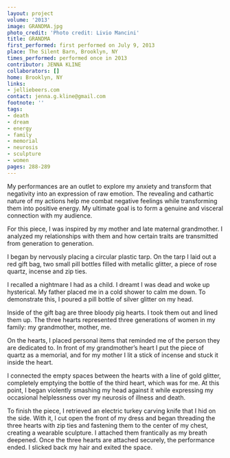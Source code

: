 ```yaml
---
layout: project
volume: '2013'
image: GRANDMA.jpg
photo_credit: 'Photo credit: Livio Mancini'
title: GRANDMA
first_performed: first performed on July 9, 2013
place: The Silent Barn, Brooklyn, NY
times_performed: performed once in 2013
contributor: JENNA KLINE
collaborators: []
home: Brooklyn, NY
links:
- jelliebeers.com
contact: jenna.g.kline@gmail.com
footnote: ''
tags:
- death
- dream
- energy
- family
- memorial
- neurosis
- sculpture
- women
pages: 288-289
---
```


My performances are an outlet to explore my anxiety and transform that negativity into an expression of raw emotion. The revealing and cathartic nature of my actions help me combat negative feelings while transforming them into positive energy. My ultimate goal is to form a genuine and visceral connection with my audience.

For this piece, I was inspired by my mother and late maternal grandmother. I analyzed my relationships with them and how certain traits are transmitted from generation to generation.

I began by nervously placing a circular plastic tarp. On the tarp I laid out a red gift bag, two small pill bottles filled with metallic glitter, a piece of rose quartz, incense and zip ties.

I recalled a nightmare I had as a child. I dreamt I was dead and woke up hysterical. My father placed me in a cold shower to calm me down. To demonstrate this, I poured a pill bottle of silver glitter on my head.

Inside of the gift bag are three bloody pig hearts. I took them out and lined them up. The three hearts represented three generations of women in my family: my grandmother, mother, me.

On the hearts, I placed personal items that reminded me of the person they are dedicated to. In front of my grandmother’s heart I put the piece of quartz as a memorial, and for my mother I lit a stick of incense and stuck it inside the heart.

I connected the empty spaces between the hearts with a line of gold glitter, completely emptying the bottle of the third heart, which was for me. At this point, I began violently smashing my head against it while expressing my occasional helplessness over my neurosis of illness and death.

To finish the piece, I retrieved an electric turkey carving knife that I hid on the side. With it, I cut open the front of my dress and began threading the three hearts with zip ties and fastening them to the center of my chest, creating a wearable sculpture. I attached them frantically as my breath deepened. Once the three hearts are attached securely, the performance ended. I slicked back my hair and exited the space.

